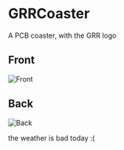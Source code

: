 # GRRCoaster
A PCB coaster, with the GRR logo

## Front
![Front](https://github.com/user-attachments/assets/6e26ec76-8007-4fa5-b12c-0b5c09114343)

## Back
![Back](https://github.com/user-attachments/assets/7481ebdc-5509-4464-afdc-5f0d9160e35d)

the weather is bad today :(
